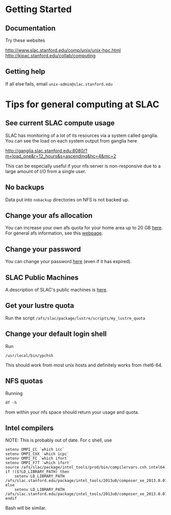 Getting Started
===============

Documentation
-------------
Try these websites

http://www.slac.stanford.edu/comp/unix/unix-hpc.html  
http://kipac.stanford.edu/collab/computing

Getting help
------------
If all else fails, email `unix-admin@slac.stanford.edu`

Tips for general computing at SLAC
==================================

See current SLAC compute usage
------------------------------
SLAC has monitoring of a lot of its resources via a system called ganglia. You
can see the load on each system output from ganglia here

http://ganglia.slac.stanford.edu:8080/?m=load_one&r=12_hours&s=ascending&hc=4&mc=2

This can be especially useful if your nfs server is non-responsive due to a large
amount of I/O from a single user.

No backups
----------
Data put into `nobackup` directories on NFS is not backed up.

Change your afs allocation
--------------------------
You can increase your own afs quota for your home area up to 20 GB [here](https://www.slac.stanford.edu/comp/unix/auth/afs-self.shtml). For general afs information, see this 
[webpage](https://www.slac.stanford.edu/comp/unix/afs-req.html).

Change your password
--------------------
You can change your password [here](https://unix-password.slac.stanford.edu/chpw/kpasswd1.pl) (even if it has expired).

SLAC Public Machines
--------------------
A description of SLAC's public machines is [here](http://www.slac.stanford.edu/comp/unix/public-machines.html).

Get your lustre quota
---------------------
Run the script `/afs/slac/package/lustre/scripts/my_lustre_quota`

Change your default login shell
-------------------------------
Run 
```
/usr/local/bin/ypchsh
```
This should work from most unix hosts and definitely 
works from rhel6-64.

NFS quotas
----------
Running 
```
df -h 
```
from within your nfs space should return your usage and quota.

Intel compilers
----------------
NOTE: This is probably out of date.
For c shell, use
```
setenv OMPI_CC `which icc`
setenv OMPI_CXX `which icpc`
setenv OMPI_FC `which ifort`
setenv OMPI_F77 `which ifort`
source /afs/slac/package/intel_tools/prod/bin/compilervars.csh intel64
if !($?LD_LIBRARY_PATH) then
    setenv LD_LIBRARY_PATH /afs/slac.stanford.edu/package/intel_tools/2013u0/composer_xe_2013.0.079/compiler/lib/intel64
else
    setenv LD_LIBRARY_PATH /afs/slac.stanford.edu/package/intel_tools/2013u0/composer_xe_2013.0.079/compiler/lib/intel64:${LD_LIBRARY_PATH}
endif
```
Bash will be similar.


